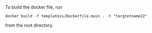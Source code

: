 To build the docker file, run
```
docker build -f templatess/Dockerfile.main . -t "targtetname22" 
```
from the root directory.